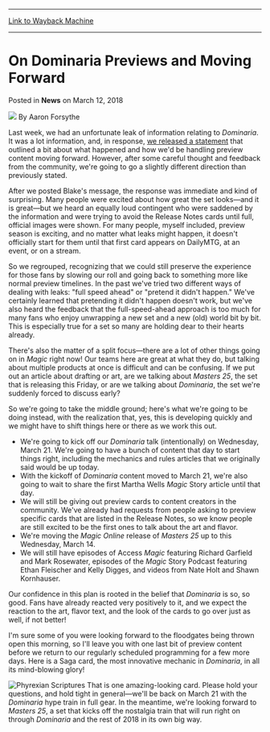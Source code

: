 
---
[Link to Wayback Machine](https://web.archive.org/web/20180312151631/https://magic.wizards.com/en/articles/archive/news/dominaria-previews-and-moving-forward-2018-03-12)

[_metadata_:author]:- "Aaron Forsythe"
[_metadata_:description]:- "After careful thought and feedback from the community, we're making a slight change to our plan for Dominaria previews."
[_metadata_:generator]:- "Drupal 7 (http://drupal.org)"
[_metadata_:node]:- "1263091"
[_metadata_:publish_date]:- "2018-03-12"
[_metadata_:source]:- "div-main-content"
[_metadata_:title]:- "On Dominaria Previews and Moving Forward"
[_metadata_:wayback_capture_timestamp]:- "2018-03-12 15:16:31"
[_metadata_:wayback_raw_url]:- "https://web.archive.org/web/20180312151631id_/https://magic.wizards.com/en/articles/archive/news/dominaria-previews-and-moving-forward-2018-03-12"
[_metadata_:wayback_url]:- "https://magic.wizards.com/en/articles/archive/news/dominaria-previews-and-moving-forward-2018-03-12"
---


On Dominaria Previews and Moving Forward
========================================



 Posted in **News**
 on March 12, 2018 






![](https://media.magic.wizards.com/styles/auth_small/public/images/person/authorpic_aaronforsythe.jpg)
By Aaron Forsythe











Last week, we had an unfortunate leak of information relating to *Dominaria*. It was a lot information, and, in response, [we released a statement](https://magic.wizards.com/articles/archive/news/dominaria-leak-2018-03-08) that outlined a bit about what happened and how we'd be handling preview content moving forward. However, after some careful thought and feedback from the community, we're going to go a slightly different direction than previously stated.


After we posted Blake's message, the response was immediate and kind of surprising. Many people were excited about how great the set looks—and it is great—but we heard an equally loud contingent who were saddened by the information and were trying to avoid the Release Notes cards until full, official images were shown. For many people, myself included, preview season is exciting, and no matter what leaks might happen, it doesn't officially start for them until that first card appears on DailyMTG, at an event, or on a stream.


So we regrouped, recognizing that we could still preserve the experience for those fans by slowing our roll and going back to something more like normal preview timelines. In the past we've tried two different ways of dealing with leaks: "full speed ahead" or "pretend it didn't happen." We've certainly learned that pretending it didn't happen doesn't work, but we've also heard the feedback that the full-speed-ahead approach is too much for many fans who enjoy unwrapping a new set and a new (old) world bit by bit. This is especially true for a set so many are holding dear to their hearts already.


There's also the matter of a split focus—there are a lot of other things going on in *Magic* right now! Our teams here are great at what they do, but talking about multiple products at once is difficult and can be confusing. If we put out an article about drafting or art, are we talking about *Masters 25*, the set that is releasing this Friday, or are we talking about *Dominaria*, the set we're suddenly forced to discuss early?


So we're going to take the middle ground; here's what we're going to be doing instead, with the realization that, yes, this is developing quickly and we might have to shift things here or there as we work this out.


* We're going to kick off our *Dominaria* talk (intentionally) on Wednesday, March 21. We're going to have a bunch of content that day to start things right, including the mechanics and rules articles that we originally said would be up today.
* With the kickoff of *Dominaria* content moved to March 21, we're also going to wait to share the first Martha Wells *Magic* Story article until that day.
* We will still be giving out preview cards to content creators in the community. We've already had requests from people asking to preview specific cards that are listed in the Release Notes, so we know people are still excited to be the first ones to talk about the art and flavor.
* We're moving the *Magic Online* release of *Masters 25* up to this Wednesday, March 14.
* We will still have episodes of Access *Magic* featuring Richard Garfield and Mark Rosewater, episodes of the *Magic* Story Podcast featuring Ethan Fleischer and Kelly Digges, and videos from Nate Holt and Shawn Kornhauser.

Our confidence in this plan is rooted in the belief that *Dominaria* is so, so good. Fans have already reacted very positively to it, and we expect the reaction to the art, flavor text, and the look of the cards to go over just as well, if not better!


I'm sure some of you were looking forward to the floodgates being thrown open this morning, so I'll leave you with one last bit of preview content before we return to our regularly scheduled programming for a few more days. Here is a Saga card, the most innovative mechanic in *Dominaria*, in all its mind-blowing glory!



![Phyrexian Scriptures](https://media.wizards.com/2018/dom/en_J02xnuLOLU.png)
That is one amazing-looking card. Please hold your questions, and hold tight in general—we'll be back on March 21 with the *Dominaria* hype train in full gear. In the meantime, we're looking forward to *Masters 25*, a set that kicks off the nostalgia train that will run right on through *Dominaria* and the rest of 2018 in its own big way.








